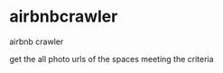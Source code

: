 airbnbcrawler
=============

airbnb crawler 

get the all photo urls of the spaces meeting the criteria 
